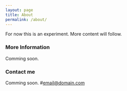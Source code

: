 ```yaml
---
layout: page
title: About
permalink: /about/
---
```


For now this is an experiment. More content will follow.

### More Information

Comming soon. 

### Contact me

Comming soon. 
#[email@domain.com](mailto:email@domain.com)
